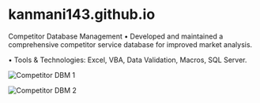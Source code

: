# kanmani143.github.io
Competitor Database Management
•	Developed and maintained a comprehensive competitor service database for improved market analysis.

•	Tools & Technologies: Excel, VBA, Data Validation, Macros, SQL Server.



![Competitor DBM 1](https://github.com/user-attachments/assets/e571ac7e-a1ba-4fc1-a6d1-dde1158ccbeb)


![Competitor DBM 2](https://github.com/user-attachments/assets/4aef067d-3912-47cc-a29d-8e17431457e2)
